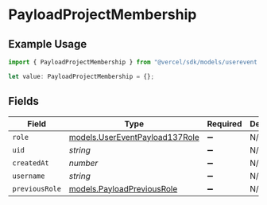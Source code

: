 # PayloadProjectMembership

## Example Usage

```typescript
import { PayloadProjectMembership } from "@vercel/sdk/models/userevent.js";

let value: PayloadProjectMembership = {};
```

## Fields

| Field                                                                  | Type                                                                   | Required                                                               | Description                                                            |
| ---------------------------------------------------------------------- | ---------------------------------------------------------------------- | ---------------------------------------------------------------------- | ---------------------------------------------------------------------- |
| `role`                                                                 | [models.UserEventPayload137Role](../models/usereventpayload137role.md) | :heavy_minus_sign:                                                     | N/A                                                                    |
| `uid`                                                                  | *string*                                                               | :heavy_minus_sign:                                                     | N/A                                                                    |
| `createdAt`                                                            | *number*                                                               | :heavy_minus_sign:                                                     | N/A                                                                    |
| `username`                                                             | *string*                                                               | :heavy_minus_sign:                                                     | N/A                                                                    |
| `previousRole`                                                         | [models.PayloadPreviousRole](../models/payloadpreviousrole.md)         | :heavy_minus_sign:                                                     | N/A                                                                    |
